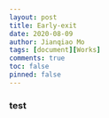 ```yaml
---
layout: post
title: Early-exit
date: 2020-08-09
author: Jianqiao Mo
tags: [document][Works]
comments: true
toc: false
pinned: false
---
```


### test